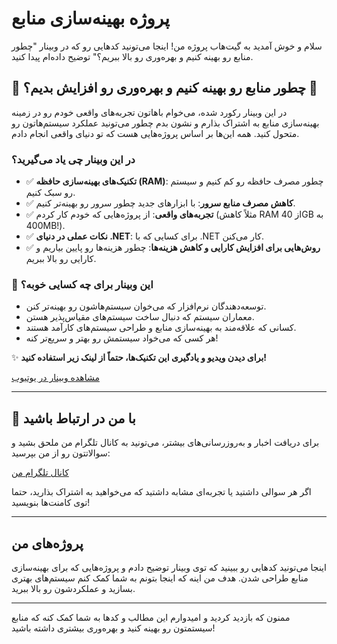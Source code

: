 # پروژه بهینه‌سازی منابع

سلام و خوش آمدید به گیت‌هاب پروژه من! اینجا می‌تونید کدهایی رو که در وبینار "چطور منابع رو بهینه کنیم و بهره‌وری رو بالا ببریم؟" توضیح داده‌ام پیدا کنید.

## 🌟 چطور منابع رو بهینه کنیم و بهره‌وری رو افزایش بدیم؟ 🌟

در این وبینار رکورد شده، می‌خوام باهاتون تجربه‌های واقعی خودم رو در زمینه بهینه‌سازی منابع به اشتراک بذارم و نشون بدم چطور می‌تونید عملکرد سیستم‌هاتون رو متحول کنید. همه این‌ها بر اساس پروژه‌هایی هست که تو دنیای واقعی انجام دادم.

### در این وبینار چی یاد می‌گیرید؟
- ✅ **تکنیک‌های بهینه‌سازی حافظه (RAM)**: چطور مصرف حافظه رو کم کنیم و سیستم رو سبک کنیم.
- ✅ **کاهش مصرف منابع سرور**: با ابزارهای جدید چطور سرور رو بهینه‌تر کنیم.
- ✅ **تجربه‌های واقعی**: از پروژه‌هایی که خودم کار کردم (مثلاً کاهش RAM از 40GB به 400MB!).
- ✅ **نکات عملی در دنیای .NET**: برای کسایی که با .NET کار می‌کنن.
- ✅ **روش‌هایی برای افزایش کارایی و کاهش هزینه‌ها**: چطور هزینه‌ها رو پایین بیاریم و کارایی رو بالا ببریم.

### 🎯 این وبینار برای چه کسایی خوبه؟
- توسعه‌دهندگان نرم‌افزار که می‌خوان سیستم‌هاشون رو بهینه‌تر کنن.
- معماران سیستم که دنبال ساخت سیستم‌های مقیاس‌پذیر هستن.
- کسانی که علاقه‌مند به بهینه‌سازی منابع و طراحی سیستم‌های کارآمد هستند.
- هر کسی که می‌خواد سیستمش رو بهتر و سریع‌تر کنه!

✨ **برای دیدن ویدیو و یادگیری این تکنیک‌ها، حتماً از لینک زیر استفاده کنید!**

[مشاهده وبینار در یوتیوب](https://youtu.be/BtN3EDexy0U)

---

## 💬 با من در ارتباط باشید

برای دریافت اخبار و به‌روزرسانی‌های بیشتر، می‌تونید به کانال تلگرام من ملحق بشید و سوالاتتون رو از من بپرسید:

[کانال تلگرام من](https://t.me/hasanxdev)

اگر هر سوالی داشتید یا تجربه‌ای مشابه داشتید که می‌خواهید به اشتراک بذارید، حتما توی کامنت‌ها بنویسید!

---

## پروژه‌های من

اینجا می‌تونید کدهایی رو ببینید که توی وبینار توضیح دادم و پروژه‌هایی که برای بهینه‌سازی منابع طراحی شدن. هدف من اینه که اینجا بتونم به شما کمک کنم سیستم‌های بهتری بسازید و عملکردشون رو بالا ببرید.

---

ممنون که بازدید کردید و امیدوارم این مطالب و کدها به شما کمک کنه که منابع سیستمتون رو بهینه کنید و بهره‌وری بیشتری داشته باشید!
